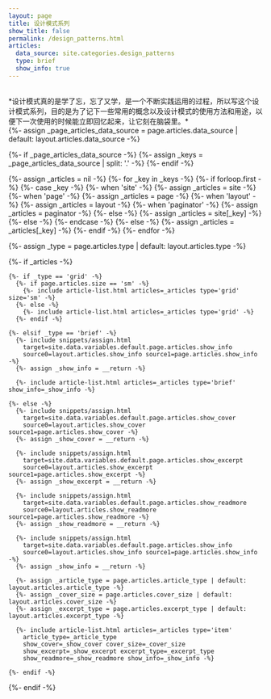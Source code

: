 ```yaml
---
layout: page
title: 设计模式系列
show_title: false
permalink: /design_patterns.html
articles:
  data_source: site.categories.design_patterns
  type: brief
  show_info: true
---
```


<br/>
*设计模式真的是学了忘，忘了又学，是一个不断实践运用的过程，所以写这个设计模式系列，目的是为了记下一些常用的概念以及设计模式的使用方法和用途，以便下一次使用的时候能立即回忆起来，让它刻在脑袋里。*

<div>
{%- assign _page_articles_data_source = page.articles.data_source | default: layout.articles.data_source -%}

{%- if _page_articles_data_source -%}
{%- assign _keys = _page_articles_data_source | split: '.' -%}
{%- endif -%}

{%- assign _articles = nil -%}
{%- for _key in _keys -%}
  {%- if forloop.first -%}
    {%- case _key -%}
      {%- when 'site' -%}
        {%- assign _articles = site -%}
      {%- when 'page' -%}
        {%- assign _articles = page -%}
      {%- when 'layout' -%}
        {%- assign _articles = layout -%}
      {%- when 'paginator' -%}
        {%- assign _articles = paginator -%}
      {%- else -%}
        {%- assign _articles = site[_key] -%}
      {%- else -%}
    {%- endcase -%}
  {%- else -%}
    {%- assign _articles = _articles[_key] -%}
  {%- endif -%}
{%- endfor -%}

{%- assign _type = page.articles.type | default: layout.articles.type -%}

{%- if _articles -%}

  <div class="layout--articles">

    {%- if _type == 'grid' -%}
      {%- if page.articles.size == 'sm' -%}
        {%- include article-list.html articles=_articles type='grid' size='sm' -%}
      {%- else -%}
        {%- include article-list.html articles=_articles type='grid' -%}
      {%- endif -%}

    {%- elsif _type == 'brief' -%}
      {%- include snippets/assign.html
        target=site.data.variables.default.page.articles.show_info
        source0=layout.articles.show_info source1=page.articles.show_info -%}
      {%- assign _show_info = __return -%}

      {%- include article-list.html articles=_articles type='brief' show_info=_show_info -%}

    {%- else -%}
      {%- include snippets/assign.html
        target=site.data.variables.default.page.articles.show_cover
        source0=layout.articles.show_cover source1=page.articles.show_cover -%}
      {%- assign _show_cover = __return -%}

      {%- include snippets/assign.html
        target=site.data.variables.default.page.articles.show_excerpt
        source0=layout.articles.show_excerpt source1=page.articles.show_excerpt -%}
      {%- assign _show_excerpt = __return -%}

      {%- include snippets/assign.html
        target=site.data.variables.default.page.articles.show_readmore
        source0=layout.articles.show_readmore source1=page.articles.show_readmore -%}
      {%- assign _show_readmore = __return -%}

      {%- include snippets/assign.html
        target=site.data.variables.default.page.articles.show_info
        source0=layout.articles.show_info source1=page.articles.show_info -%}
      {%- assign _show_info = __return -%}

      {%- assign _article_type = page.articles.article_type | default: layout.articles.article_type -%}
      {%- assign _cover_size = page.articles.cover_size | default: layout.articles.cover_size -%}
      {%- assign _excerpt_type = page.articles.excerpt_type | default: layout.articles.excerpt_type -%}

      {%- include article-list.html articles=_articles type='item'
        article_type=_article_type
        show_cover=_show_cover cover_size=_cover_size
        show_excerpt=_show_excerpt excerpt_type=_excerpt_type
        show_readmore=_show_readmore show_info=_show_info -%}

    {%- endif -%}

  </div>
{%- endif -%}
</div>